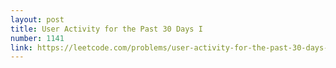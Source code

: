 ```yaml
---
layout: post
title: User Activity for the Past 30 Days I
number: 1141
link: https://leetcode.com/problems/user-activity-for-the-past-30-days-i
---
```

